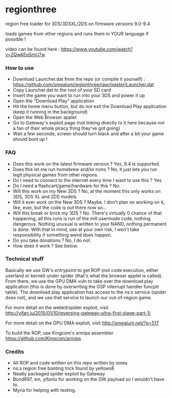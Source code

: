# regionthree

region free loader for 3DS/3DSXL/2DS on firmware versions 9.0-9.4

loads games from other regions and runs them in YOUR language if possible !

video can be found here : https://www.youtube.com/watch?v=ZQwAEqSmU7w

### How to use

- Download Launcher.dat from the repo (or compile it yourself) : https://github.com/smealum/regionthree/raw/master/Launcher.dat
- Copy Launcher.dat to the root of your SD card
- Insert the game you want to run into your 3DS and power it up
- Open the "Download Play" application
- Hit the home menu button, but do *not* exit the Download Play application (keep it running in the background)
- Open the Web Browser applet
- Go to Gateway's exploit page (not linking directly to it here because not a fan of their whole piracy thing they've got going)
- Wait a few seconds; screen should turn black and after a bit your game should boot up !

### FAQ

- Does this work on the latest firmware version ? Yes, 9.4 is supported.
- Does this let me run homebrew and/or roms ? No, it just lets you run legit physical games from other regions.
- Do I need to connect to the internet every time I want to use this ? Yes.
- Do I need a flashcart/game/hardware for this ? No.
- Will this work on my New 3DS ? No, at the moment this only works on 3DS, 3DS XL and 2DS models.
- Will it ever work on the New 3DS ? Maybe. I don't plan on working on it, like, ever, but the code is out there now so...
- Will this break or brick my 3DS ? No. There's virtually 0 chance of that happening, all this runs is run of the mill usermode code, nothing dangerous. Nothing unusual is written to your NAND, nothing permanent is done. With that in mind, use at your own risk, I won't take responsibility if something weird does happen.
- Do you take donations ? No, I do not.
- How does it work ? See below.

### Technical stuff

Basically we use GW's entrypoint to get ROP (not code execution, either userland or kernel) under spider (that's what the browser applet is called). From there, we use the GPU DMA vuln to take over the download play application (this is done by overwriting the GSP interrupt handler funcptr table). The download play application has access to the ns:s service (spider does not), and we use that service to launch our out-of-region game.


For more detail on the webkit/spider exploit, visit http://yifan.lu/2015/01/10/reversing-gateway-ultra-first-stage-part-1/

For more detail on the GPU DMA exploit, visit http://smealum.net/?p=517

To build the ROP, use Kingcom's armips assembler https://github.com/Kingcom/armips

### Credits

- All ROP and code written on this repo written by smea
- ns:s region free booting trick found by yellows8
- Neatly packaged spider exploit by Gateway
- Bond697, sm, yifanlu for working on the GW payload so I wouldn't have to.
- Myria for helping with testing.
